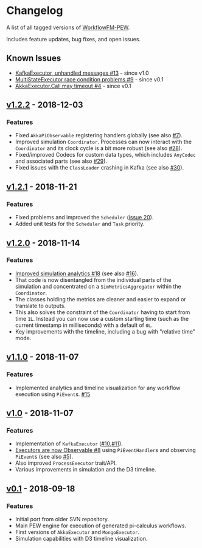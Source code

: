 # Changelog

A list of all tagged versions of [WorkflowFM-PEW](https://github.com/PetrosPapapa/WorkflowFM-PEW).

Includes feature updates, bug fixes, and open issues.

## Known Issues

* [KafkaExecutor, unhandled messages #13](https://github.com/PetrosPapapa/WorkflowFM-PEW/issues/13) - since v1.0
* [MultiStateExecutor race condition problems #9](https://github.com/PetrosPapapa/WorkflowFM-PEW/issues/9) - since v0.1
* [AkkaExecutor.Call may timeout #4](https://github.com/PetrosPapapa/WorkflowFM-PEW/issues/4) - since v0.1


## [v1.2.2](https://github.com/PetrosPapapa/WorkflowFM-PEW/releases/tag/v1.2.2) - 2018-12-03

### Features

* Fixed `AkkaPiObservable` registering handlers globally (see also [#7](https://github.com/PetrosPapapa/WorkflowFM-PEW/issues/7)). 
* Improved simulation `Coordinator`. Processes can now interact with the `Coordinator` and its clock cycle is a bit more robust (see also [#28](https://github.com/PetrosPapapa/WorkflowFM-PEW/issues/28)).  
* Fixed/improved Codecs for custom data types, which includes `AnyCodec` and associated parts (see also [#29](https://github.com/PetrosPapapa/WorkflowFM-PEW/issues/29)).  
* Fixed issues with the `ClassLoader` crashing in Kafka (see also [#30](https://github.com/PetrosPapapa/WorkflowFM-PEW/pull/30)).


## [v1.2.1](https://github.com/PetrosPapapa/WorkflowFM-PEW/releases/tag/v1.2.1) - 2018-11-21

### Features

* Fixed problems and improved the `Scheduler` ([issue 20](https://github.com/PetrosPapapa/WorkflowFM-PEW/issues/20)).
* Added unit tests for the `Scheduler` and `Task` priority.

## [v1.2.0](https://github.com/PetrosPapapa/WorkflowFM-PEW/releases/tag/v1.2.0) - 2018-11-14

### Features

* [Improved simulation analytics #18](https://github.com/PetrosPapapa/WorkflowFM-PEW/pull/18) (see also [#16](https://github.com/PetrosPapapa/WorkflowFM-PEW/issues/16)).
* That code is now disentangled from the individual parts of the simulation and concentrated on a `SimMetricsAggregator` within the `Coordinator`.
* The classes holding the metrics are cleaner and easier to expand or translate to outputs.
* This also solves the constraint of the `Coordinator` having to start from time `1L`. Instead you can now use a custom starting time (such as the current timestamp in milliseconds) with a default of `0L`.
* Key improvements with the timeline, including a bug with "relative time" mode.

## [v1.1.0](https://github.com/PetrosPapapa/WorkflowFM-PEW/releases/tag/v1.1.0) - 2018-11-07

### Features

* Implemented analytics and timeline visualization for any workflow execution using `PiEvent`s. [#15](https://github.com/PetrosPapapa/WorkflowFM-PEW/pull/15)


## [v1.0](https://github.com/PetrosPapapa/WorkflowFM-PEW/releases/tag/v1.0) - 2018-11-07

### Features

* Implementation of `KafkaExecutor` ([#10](https://github.com/PetrosPapapa/WorkflowFM-PEW/pull/10),[#11](https://github.com/PetrosPapapa/WorkflowFM-PEW/pull/11)).
* [Executors are now Observable #8](https://github.com/PetrosPapapa/WorkflowFM-PEW/pull/8) using `PiEventHandler`s and observing `PiEvent`s (see also [#5](https://github.com/PetrosPapapa/WorkflowFM-PEW/issues/5)).
* Also improved `ProcessExecutor` trait/API.
* Various improvements in simulation and the D3 timeline.


## [v0.1](https://github.com/PetrosPapapa/WorkflowFM-PEW/releases/tag/v0.1) - 2018-09-18

### Features

* Initial port from older SVN repository.
* Main PEW engine for execution of generated pi-calculus workflows.
* First versions of `AkkaExecutor` and `MongoExecutor`.
* Simulation capabilities with D3 timeline visualization.


